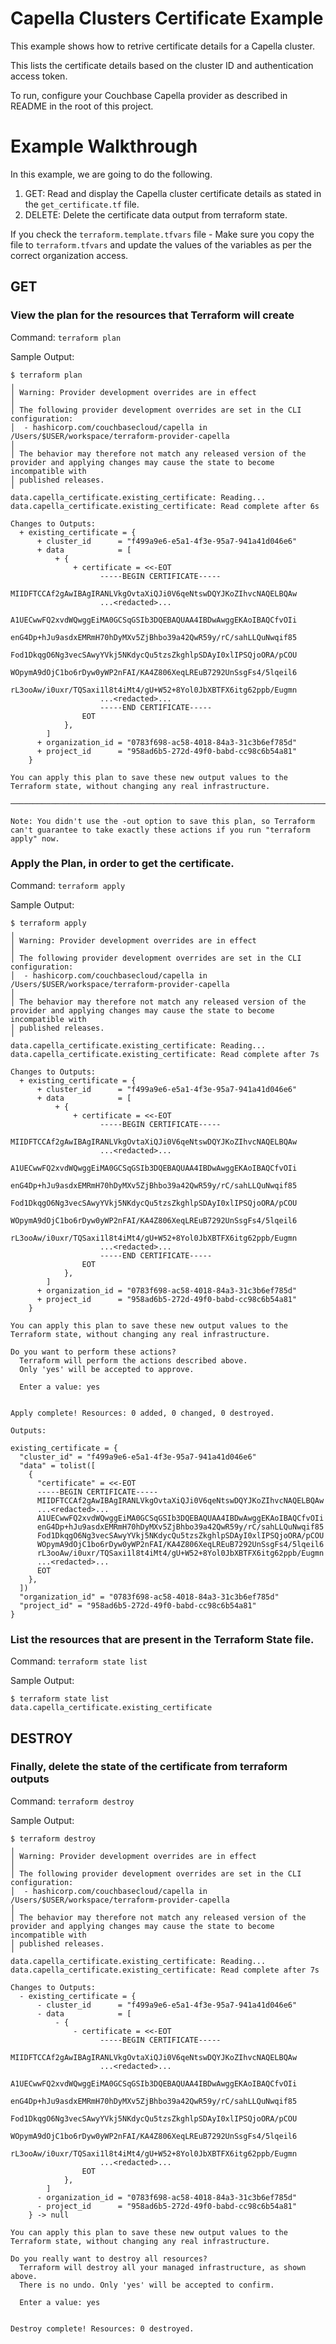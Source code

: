 # Capella Clusters Certificate Example

This example shows how to retrive certificate details for a Capella cluster.

This lists the certificate details based on the cluster ID and authentication access token.

To run, configure your Couchbase Capella provider as described in README in the root of this project.

# Example Walkthrough

In this example, we are going to do the following.

1. GET: Read and display the Capella cluster certificate details as stated in the `get_certificate.tf` file.
2. DELETE: Delete the certificate data output from terraform state.

If you check the `terraform.template.tfvars` file - Make sure you copy the file to `terraform.tfvars` and update the values of the variables as per the correct organization access.

## GET
### View the plan for the resources that Terraform will create

Command: `terraform plan`

Sample Output:
```
$ terraform plan
╷
│ Warning: Provider development overrides are in effect
│ 
│ The following provider development overrides are set in the CLI configuration:
│  - hashicorp.com/couchbasecloud/capella in /Users/$USER/workspace/terraform-provider-capella
│ 
│ The behavior may therefore not match any released version of the provider and applying changes may cause the state to become incompatible with
│ published releases.
╵
data.capella_certificate.existing_certificate: Reading...
data.capella_certificate.existing_certificate: Read complete after 6s

Changes to Outputs:
  + existing_certificate = {
      + cluster_id      = "f499a9e6-e5a1-4f3e-95a7-941a41d046e6"
      + data            = [
          + {
              + certificate = <<-EOT
                    -----BEGIN CERTIFICATE-----
                    MIIDFTCCAf2gAwIBAgIRANLVkgOvtaXiQJi0V6qeNtswDQYJKoZIhvcNAQELBQAw
                    ...<redacted>...
                    A1UECwwFQ2xvdWQwggEiMA0GCSqGSIb3DQEBAQUAA4IBDwAwggEKAoIBAQCfvOIi
                    enG4Dp+hJu9asdxEMRmH70hDyMXv5ZjBhbo39a42QwR59y/rC/sahLLQuNwqif85
                    Fod1DkqgO6Ng3vecSAwyYVkj5NKdycQu5tzsZkghlpSDAyI0xlIPSQjoORA/pCOU
                    WOpymA9dOjC1bo6rDyw0yWP2nFAI/KA4Z806XeqLREuB7292UnSsgFs4/5lqeil6
                    rL3ooAw/i0uxr/TQSaxi1l8t4iMt4/gU+W52+8Yol0JbXBTFX6itg62ppb/Eugmn
                    ...<redacted>...
                    -----END CERTIFICATE-----
                EOT
            },
        ]
      + organization_id = "0783f698-ac58-4018-84a3-31c3b6ef785d"
      + project_id      = "958ad6b5-272d-49f0-babd-cc98c6b54a81"
    }

You can apply this plan to save these new output values to the Terraform state, without changing any real infrastructure.

─────────────────────────────────────────────────────────────────────────────────────────────────────────────────────────────────────────────────────────

Note: You didn't use the -out option to save this plan, so Terraform can't guarantee to take exactly these actions if you run "terraform apply" now.
```

### Apply the Plan, in order to get the certificate. 

Command: `terraform apply`

Sample Output:
```
$ terraform apply
╷
│ Warning: Provider development overrides are in effect
│ 
│ The following provider development overrides are set in the CLI configuration:
│  - hashicorp.com/couchbasecloud/capella in /Users/$USER/workspace/terraform-provider-capella
│ 
│ The behavior may therefore not match any released version of the provider and applying changes may cause the state to become incompatible with
│ published releases.
╵
data.capella_certificate.existing_certificate: Reading...
data.capella_certificate.existing_certificate: Read complete after 7s

Changes to Outputs:
  + existing_certificate = {
      + cluster_id      = "f499a9e6-e5a1-4f3e-95a7-941a41d046e6"
      + data            = [
          + {
              + certificate = <<-EOT
                    -----BEGIN CERTIFICATE-----
                    MIIDFTCCAf2gAwIBAgIRANLVkgOvtaXiQJi0V6qeNtswDQYJKoZIhvcNAQELBQAw
                    ...<redacted>...
                    A1UECwwFQ2xvdWQwggEiMA0GCSqGSIb3DQEBAQUAA4IBDwAwggEKAoIBAQCfvOIi
                    enG4Dp+hJu9asdxEMRmH70hDyMXv5ZjBhbo39a42QwR59y/rC/sahLLQuNwqif85
                    Fod1DkqgO6Ng3vecSAwyYVkj5NKdycQu5tzsZkghlpSDAyI0xlIPSQjoORA/pCOU
                    WOpymA9dOjC1bo6rDyw0yWP2nFAI/KA4Z806XeqLREuB7292UnSsgFs4/5lqeil6
                    rL3ooAw/i0uxr/TQSaxi1l8t4iMt4/gU+W52+8Yol0JbXBTFX6itg62ppb/Eugmn
                    ...<redacted>...
                    -----END CERTIFICATE-----
                EOT
            },
        ]
      + organization_id = "0783f698-ac58-4018-84a3-31c3b6ef785d"
      + project_id      = "958ad6b5-272d-49f0-babd-cc98c6b54a81"
    }

You can apply this plan to save these new output values to the Terraform state, without changing any real infrastructure.

Do you want to perform these actions?
  Terraform will perform the actions described above.
  Only 'yes' will be accepted to approve.

  Enter a value: yes


Apply complete! Resources: 0 added, 0 changed, 0 destroyed.

Outputs:

existing_certificate = {
  "cluster_id" = "f499a9e6-e5a1-4f3e-95a7-941a41d046e6"
  "data" = tolist([
    {
      "certificate" = <<-EOT
      -----BEGIN CERTIFICATE-----
      MIIDFTCCAf2gAwIBAgIRANLVkgOvtaXiQJi0V6qeNtswDQYJKoZIhvcNAQELBQAw
      ...<redacted>...
      A1UECwwFQ2xvdWQwggEiMA0GCSqGSIb3DQEBAQUAA4IBDwAwggEKAoIBAQCfvOIi
      enG4Dp+hJu9asdxEMRmH70hDyMXv5ZjBhbo39a42QwR59y/rC/sahLLQuNwqif85
      Fod1DkqgO6Ng3vecSAwyYVkj5NKdycQu5tzsZkghlpSDAyI0xlIPSQjoORA/pCOU
      WOpymA9dOjC1bo6rDyw0yWP2nFAI/KA4Z806XeqLREuB7292UnSsgFs4/5lqeil6
      rL3ooAw/i0uxr/TQSaxi1l8t4iMt4/gU+W52+8Yol0JbXBTFX6itg62ppb/Eugmn
      ...<redacted>...
      EOT
    },
  ])
  "organization_id" = "0783f698-ac58-4018-84a3-31c3b6ef785d"
  "project_id" = "958ad6b5-272d-49f0-babd-cc98c6b54a81"
}
```

### List the resources that are present in the Terraform State file.

Command: `terraform state list`

Sample Output:
```
$ terraform state list
data.capella_certificate.existing_certificate
```

## DESTROY
### Finally, delete the state of the certificate from terraform outputs

Command: `terraform destroy`

Sample Output:
```
$ terraform destroy
╷
│ Warning: Provider development overrides are in effect
│ 
│ The following provider development overrides are set in the CLI configuration:
│  - hashicorp.com/couchbasecloud/capella in /Users/$USER/workspace/terraform-provider-capella
│ 
│ The behavior may therefore not match any released version of the provider and applying changes may cause the state to become incompatible with
│ published releases.
╵
data.capella_certificate.existing_certificate: Reading...
data.capella_certificate.existing_certificate: Read complete after 7s

Changes to Outputs:
  - existing_certificate = {
      - cluster_id      = "f499a9e6-e5a1-4f3e-95a7-941a41d046e6"
      - data            = [
          - {
              - certificate = <<-EOT
                    -----BEGIN CERTIFICATE-----
                    MIIDFTCCAf2gAwIBAgIRANLVkgOvtaXiQJi0V6qeNtswDQYJKoZIhvcNAQELBQAw
                    ...<redacted>...
                    A1UECwwFQ2xvdWQwggEiMA0GCSqGSIb3DQEBAQUAA4IBDwAwggEKAoIBAQCfvOIi
                    enG4Dp+hJu9asdxEMRmH70hDyMXv5ZjBhbo39a42QwR59y/rC/sahLLQuNwqif85
                    Fod1DkqgO6Ng3vecSAwyYVkj5NKdycQu5tzsZkghlpSDAyI0xlIPSQjoORA/pCOU
                    WOpymA9dOjC1bo6rDyw0yWP2nFAI/KA4Z806XeqLREuB7292UnSsgFs4/5lqeil6
                    rL3ooAw/i0uxr/TQSaxi1l8t4iMt4/gU+W52+8Yol0JbXBTFX6itg62ppb/Eugmn
                    ...<redacted>...
                EOT
            },
        ]
      - organization_id = "0783f698-ac58-4018-84a3-31c3b6ef785d"
      - project_id      = "958ad6b5-272d-49f0-babd-cc98c6b54a81"
    } -> null

You can apply this plan to save these new output values to the Terraform state, without changing any real infrastructure.

Do you really want to destroy all resources?
  Terraform will destroy all your managed infrastructure, as shown above.
  There is no undo. Only 'yes' will be accepted to confirm.

  Enter a value: yes


Destroy complete! Resources: 0 destroyed.
```

